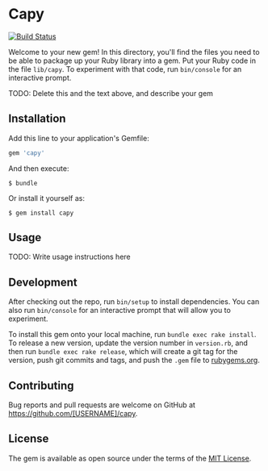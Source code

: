 # Capy

[![Build Status](https://travis-ci.org/navinre/capy.svg?branch=master)](https://travis-ci.org/navinre/capy)

Welcome to your new gem! In this directory, you'll find the files you need to be able to package up your Ruby library into a gem. Put your Ruby code in the file `lib/capy`. To experiment with that code, run `bin/console` for an interactive prompt.

TODO: Delete this and the text above, and describe your gem

## Installation

Add this line to your application's Gemfile:

```ruby
gem 'capy'
```

And then execute:

    $ bundle

Or install it yourself as:

    $ gem install capy

## Usage

TODO: Write usage instructions here

## Development

After checking out the repo, run `bin/setup` to install dependencies. You can also run `bin/console` for an interactive prompt that will allow you to experiment.

To install this gem onto your local machine, run `bundle exec rake install`. To release a new version, update the version number in `version.rb`, and then run `bundle exec rake release`, which will create a git tag for the version, push git commits and tags, and push the `.gem` file to [rubygems.org](https://rubygems.org).

## Contributing

Bug reports and pull requests are welcome on GitHub at https://github.com/[USERNAME]/capy.


## License

The gem is available as open source under the terms of the [MIT License](http://opensource.org/licenses/MIT).

